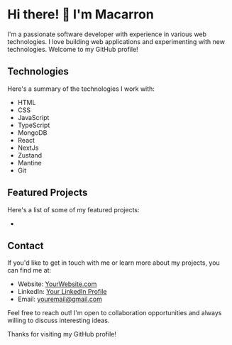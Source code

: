 # Hi there! 👋 I'm Macarron

I'm a passionate software developer with experience in various web technologies. I love building web applications and experimenting with new technologies. Welcome to my GitHub profile!

## Technologies

Here's a summary of the technologies I work with:

- HTML
- CSS
- JavaScript
- TypeScript
- MongoDB
- React
- NextJs
- Zustand
- Mantine
- Git

## Featured Projects

Here's a list of some of my featured projects:

-

## Contact

If you'd like to get in touch with me or learn more about my projects, you can find me at:

- Website: [YourWebsite.com](http://www.yourwebsite.com)
- LinkedIn: [Your LinkedIn Profile](https://www.linkedin.com/in/yourlinkedinprofile)
- Email: [youremail@gmail.com](mailto:youremail@gmail.com)

Feel free to reach out! I'm open to collaboration opportunities and always willing to discuss interesting ideas.

Thanks for visiting my GitHub profile!
